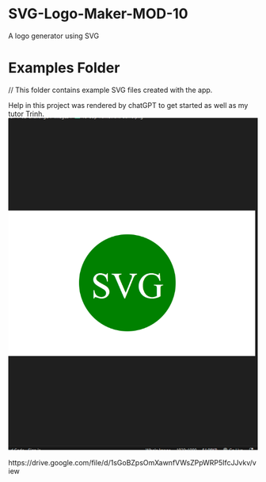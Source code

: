 # SVG-Logo-Maker-MOD-10
A logo generator using SVG
# Examples Folder
// This folder contains example SVG files created with the app.

Help in this project was rendered by chatGPT to get started as well as my tutor Trinh.![Alt text](<Screenshot 2023-11-15 201638.png>)


<!-- video using freelogo.me -->https://drive.google.com/file/d/1sGoBZpsOmXawnfVWsZPpWRP5IfcJJvkv/view